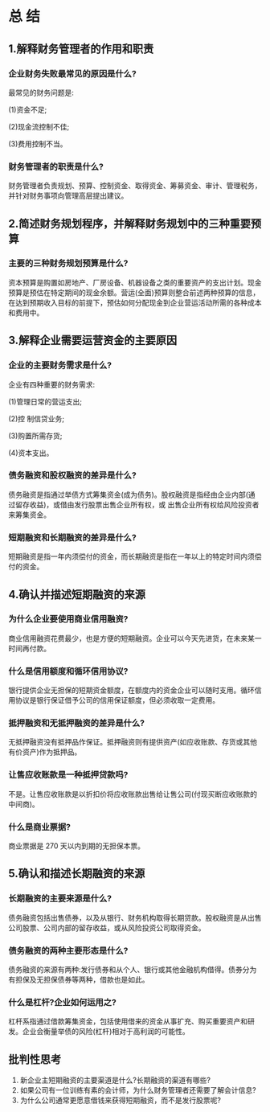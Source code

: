 # 总 结

## 1.解释财务管理者的作用和职责

### 企业财务失败最常见的原因是什么?

最常见的财务问题是:

(1)资金不足;

(2)现金流控制不佳;

(3)费用控制不当。

### 财务管理者的职责是什么?

财务管理者负责规划、预算、控制资金、取得资金、筹募资金、审计、管理税务，并针对财务事项向管理高层提出建议。

## 2.简述财务规划程序，并解释财务规划中的三种重要预算

### 主要的三种财务规划预算是什么?

资本预算是购置如房地产、厂房设备、机器设备之类的重要资产的支出计划。现金预算是预估在特定期间的现金余额。营运(全面)预算则整合前述两种预算的信息，在达到预期收入目标的前提下，预估如何分配现金到企业营运活动所需的各种成本和费用中。

## 3.解释企业需要运营资金的主要原因

### 企业的主要财务需求是什么?

企业有四种重要的财务需求:

(1)管理日常的营运支出;

(2)控 制信贷业务;

(3)购置所需存货;

(4)资本支出。

### 债务融资和股权融资的差异是什么?

债务融资是指通过举债方式筹集资金(成为债务)。股权融资是指经由企业内部(通过留存收益)，或借由发行股票出售企业所有权，或
出售企业所有权给风险投资者来筹集资金。

### 短期融资和长期融资的差异是什么?

短期融资是指一年内须偿付的资金，而长期融资是指在一年以上的特定时间内须偿付的资金。

## 4.确认并描述短期融资的来源

### 为什么企业要使用商业信用融资?

商业信用融资花费最少，也是方便的短期融资。企业可以今天先进货，在未来某一时间再付款。

### 什么是信用额度和循环信用协议?

  银行提供企业无担保的短期资金额度，在额度内的资金企业可以随时支用。循环信用协议是银行保证借予公司的信用保证额度，但必须收取一定费用。

### 抵押融资和无抵押融资的差异是什么?

无抵押融资没有抵押品作保证。抵押融资则有提供资产(如应收账款、存货或其他有价资产)作为抵押品。

### 让售应收账款是一种抵押贷款吗?

不是。让售应收账款是以折扣价将应收账款出售给让售公司(付现买断应收账款的中间商)。

### 什么是商业票据?

商业票据是 270 天以内到期的无担保本票。

## 5.确认和描述长期融资的来源

### 长期融资的主要来源是什么?

债务融资包括出售债券，以及从银行、财务机构取得长期贷款。股权融资是从出售公司股票、公司内部的留存收益，或从风险投资公司取得资金。

### 债务融资的两种主要形态是什么?

债务融资的来源有两种:发行债券和从个人、银行或其他金融机构借得。债券分为有担保及无担保债券等两种，借款也是如此。

### 什么是杠杆?企业如何运用之?

  杠杆系指通过借款筹集资金，包括使用借来的资金从事扩充、购买重要资产和研发。企业会衡量举债的风险(杠杆)相对于高利润的可能性。

## 批判性思考

1. 新企业主短期融资的主要渠道是什么?长期融资的渠道有哪些?
2. 如果公司有一位训练有素的会计师，为什么财务管理者还需要了解会计信息?
3. 为什么公司通常更愿意借钱来获得短期融资，而不是发行股票呢?
